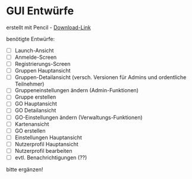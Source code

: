 # GUI Entwürfe

erstellt mit Pencil - [Download-Link](http://pencil.evolus.vn/)

benötigte Entwürfe:

- [ ] Launch-Ansicht
- [ ] Anmelde-Screen
- [ ] Registrierungs-Screen
- [ ] Gruppen Hauptansicht
- [ ] Gruppen-Detailansicht (versch. Versionen für Admins und ordentliche Teilnehmer)
- [ ] Gruppeneinstellungen ändern (Admin-Funktionen)
- [ ] Gruppe erstellen
- [ ] GO Hauptansicht
- [ ] GO Detailansicht
- [ ] GO-Einstellungen ändern (Verwaltungs-Funktionen)
- [ ] Kartenansicht
- [ ] GO erstellen
- [ ] Einstellungen Hauptansicht
- [ ] Nutzerprofil Hauptansicht
- [ ] Nutzerprofil bearbeiten
- [ ] evtl. Benachrichtigungen (??)

bitte ergänzen!
